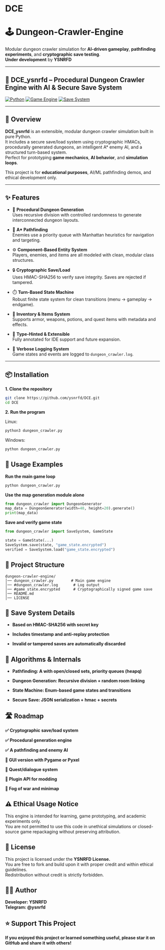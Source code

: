 # DCE

# 🕹️ Dungeon-Crawler-Engine

Modular dungeon crawler simulation for **AI-driven gameplay**, **pathfinding experiments**, and **cryptographic save testing**.  
**Under development** by **YSNRFD**

---

## 🧠 DCE_ysnrfd – Procedural Dungeon Crawler Engine with AI & Secure Save System

[![Python](https://img.shields.io/badge/python-3.8%2B-blue.svg)](https://www.python.org/)
[![Game Engine](https://img.shields.io/badge/Engine-Modular-lightgreen.svg)]()
[![Save System](https://img.shields.io/badge/Saves-Cryptographically%20Signed-critical.svg)]()

---

## 🚀 Overview

**DCE_ysnrfd** is an extensible, modular dungeon crawler simulation built in pure Python.  
It includes a secure save/load system using cryptographic HMACs, procedurally generated dungeons, an intelligent A\* enemy AI, and a structured turn-based system.  
Perfect for prototyping **game mechanics**, **AI behavior**, and **simulation loops**.

This project is for **educational purposes**, AI/ML pathfinding demos, and ethical development only.

---

## ✨ Features

- 🧱 **Procedural Dungeon Generation**  
  Uses recursive division with controlled randomness to generate interconnected dungeon layouts.

- 🧠 **A\* Pathfinding**  
  Enemies use a priority queue with Manhattan heuristics for navigation and targeting.

- ⚙️ **Component-Based Entity System**  
  Players, enemies, and items are all modeled with clean, modular class structures.

- 🔒 **Cryptographic Save/Load**  
  Uses HMAC-SHA256 to verify save integrity. Saves are rejected if tampered.

- ⏱️ **Turn-Based State Machine**  
  Robust finite state system for clean transitions (menu → gameplay → endgame).

- 🧃 **Inventory & Items System**  
  Supports armor, weapons, potions, and quest items with metadata and effects.

- 📜 **Type-Hinted & Extensible**  
  Fully annotated for IDE support and future expansion.

- 📓 **Verbose Logging System**  
  Game states and events are logged to `dungeon_crawler.log`.

---

## 📦 Installation

**1. Clone the repository**

```bash
git clone https://github.com/ysnrfd/DCE.git
cd DCE
```

**2. Run the program**

Linux:
```python
python3 dungeon_crawler.py
```
Windows:
```python
python dungeon_crawler.py
```




## 🔧 Usage Examples

**Run the main game loop**
```python
python dungeon_crawler.py
```

**Use the map generation module alone**

```python
from dungeon_crawler import DungeonGenerator
map_data = DungeonGenerator(width=40, height=20).generate()
print(map_data)
```

**Save and verify game state**

```python
from dungeon_crawler import SaveSystem, GameState

state = GameState(...)
SaveSystem.save(state, "game_state.encrypted")
verified = SaveSystem.load("game_state.encrypted")
```


## 📂 Project Structure
```structure
dungeon-crawler-engine/
│── dungeon_crawler.py        # Main game engine
│── #dungeon_crawler.log       # Log output
│── #game_state.encrypted      # Cryptographically signed game save
│── README.md                
│── LICENSE
```


## 🔐 Save System Details
- **Based on HMAC-SHA256 with secret key**  

- **Includes timestamp and anti-replay protection**  

- **Invalid or tampered saves are automatically discarded**  


## 🧠 Algorithms & Internals
- **Pathfinding: A with open/closed sets, priority queues (heapq)**  

- **Dungeon Generation: Recursive division + random room linking**  

- **State Machine: Enum-based game states and transitions**  

- **Secure Save: JSON serialization + hmac + secrets**


## 🛣️ Roadmap
**✅ Cryptographic save/load system**  

**✅ Procedural generation engine**  

**✅ A pathfinding and enemy AI** 

**🔲 GUI version with Pygame or Pyxel**  

**🔲 Quest/dialogue system**  

**🔲 Plugin API for modding**  

**🔲 Fog of war and minimap**  



## ⚠️ Ethical Usage Notice
This engine is intended for learning, game prototyping, and academic experiments only.  
You are not permitted to use this code in unethical simulations or closed-source game repackaging without preserving attribution.

## 📝 License
This project is licensed under the **YSNRFD License.**  
You are free to fork and build upon it with proper credit and within ethical guidelines.  
Redistribution without credit is strictly forbidden.  

## 👨‍💻 Author
**Developer: YSNRFD**  
**Telegram: @ysnrfd**

## ⭐ Support This Project
**If you enjoyed this project or learned something useful, please star it on GitHub and share it with others!**
